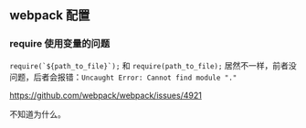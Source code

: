 ## webpack 配置

### require 使用变量的问题

``require(`${path_to_file}`);`` 和 `require(path_to_file);` 居然不一样，前者没问题，后者会报错：`Uncaught Error: Cannot find module "."`

https://github.com/webpack/webpack/issues/4921

不知道为什么。
